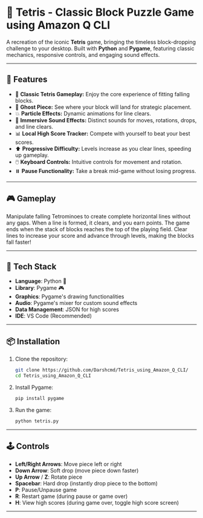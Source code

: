 # 🧱 Tetris - Classic Block Puzzle Game using Amazon Q CLI

A recreation of the iconic **Tetris** game, bringing the timeless block-dropping challenge to your desktop. Built with **Python** and **Pygame**, featuring classic mechanics, responsive controls, and engaging sound effects.

---

## 🚀 Features

- 🎯 **Classic Tetris Gameplay:** Enjoy the core experience of fitting falling blocks.
- 👻 **Ghost Piece:** See where your block will land for strategic placement.
- 💥 **Particle Effects:** Dynamic animations for line clears.
- 🎵 **Immersive Sound Effects:** Distinct sounds for moves, rotations, drops, and line clears.
- 📊 **Local High Score Tracker:** Compete with yourself to beat your best scores.
- ⬆️ **Progressive Difficulty:** Levels increase as you clear lines, speeding up gameplay.
- 🖱️ **Keyboard Controls:** Intuitive controls for movement and rotation.
- ⏸️ **Pause Functionality:** Take a break mid-game without losing progress.

---

## 🎮 Gameplay

Manipulate falling Tetrominoes to create complete horizontal lines without any gaps. When a line is formed, it clears, and you earn points. The game ends when the stack of blocks reaches the top of the playing field. Clear lines to increase your score and advance through levels, making the blocks fall faster!

---

## 🧰 Tech Stack

-   **Language**: Python 🐍
-   **Library**: Pygame 🎮
-   **Graphics**: Pygame's drawing functionalities
-   **Audio**: Pygame's mixer for custom sound effects
-   **Data Management**: JSON for high scores
-   **IDE**: VS Code (Recommended)

---

## 📦 Installation

1.  Clone the repository:
    ```bash
    git clone https://github.com/Darshcmd/Tetris_using_Amazon_Q_CLI/
    cd Tetris_using_Amazon_Q_CLI
    ```
2.  Install Pygame:
    ```bash
    pip install pygame
    ```
3.  Run the game:
    ```bash
    python tetris.py
    ```

---

## 🕹️ Controls

-   **Left/Right Arrows**: Move piece left or right
-   **Down Arrow**: Soft drop (move piece down faster)
-   **Up Arrow** / **Z**: Rotate piece
-   **Spacebar**: Hard drop (instantly drop piece to the bottom)
-   **P**: Pause/Unpause game
-   **R**: Restart game (during pause or game over)
-   **H**: View high scores (during game over, toggle high score screen)

---
